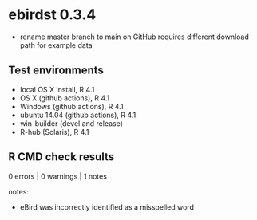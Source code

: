 # ebirdst 0.3.4

- rename master branch to main on GitHub requires different download path for example data

## Test environments

- local OS X install, R 4.1
- OS X (github actions), R 4.1
- Windows (github actions), R 4.1
- ubuntu 14.04 (github actions), R 4.1
- win-builder (devel and release)
- R-hub (Solaris), R 4.1

## R CMD check results

0 errors | 0 warnings | 1 notes

notes:
- eBird was incorrectly identified as a misspelled word
